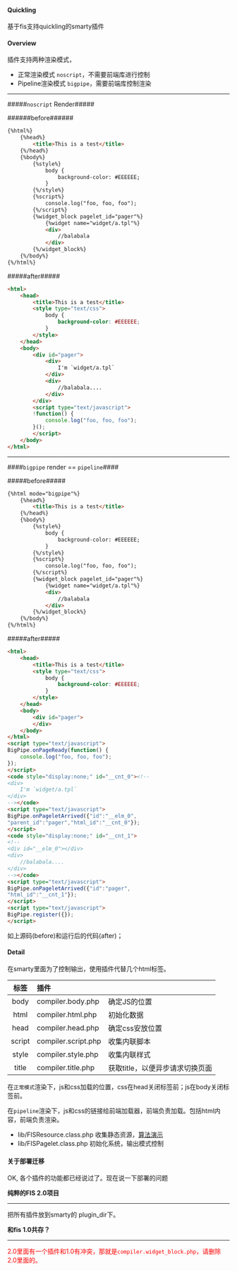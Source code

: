 #### Quickling

基于fis支持quickling的smarty插件

#### Overview

插件支持两种渲染模式，

+ 正常渲染模式 `noscript`，不需要前端库进行控制
+ Pipeline渲染模式 `bigpipe`，需要前端库控制渲染

-----

#####`noscript` Render#####

######before######

```html
{%html%}
    {%head%}
        <title>This is a test</title>
    {%/head%}
    {%body%}
        {%style%}
            body {
                background-color: #EEEEEE;
            }
        {%/style%}
        {%script%}
            console.log("foo, foo, foo");
        {%/script%}
        {%widget_block pagelet_id="pager"%}
            {%widget name="widget/a.tpl"%}
            <div>
                //balabala
            </div>
        {%/widget_block%}
    {%/body%}
{%/html%}
```

#####after#####

```html
<html>
    <head>
        <title>This is a test</title>
        <style type="text/css">
            body {
                background-color: #EEEEEE;
            }
        </style>
    </head>
    <body>
        <div id="pager">
            <div>
                I'm `widget/a.tpl`
            </div>
            <div>
                //balabala....
            </div>
        </div>
        <script type="text/javascript">
        !function() {
            console.log("foo, foo, foo");
        }();
        </script>
    </body>
</html>
```

-------

####`bigpipe` render == `pipeline`####

#####before#####

```html
{%html mode="bigpipe"%}
    {%head%}
        <title>This is a test</title>
    {%/head%}
    {%body%}
        {%style%}
            body {
                background-color: #EEEEEE;
            }
        {%/style%}
        {%script%}
            console.log("foo, foo, foo");
        {%/script%}
        {%widget_block pagelet_id="pager"%}
            {%widget name="widget/a.tpl"%}
            <div>
                //balabala
            </div>
        {%/widget_block%}
    {%/body%}
{%/html%}
```

#####after#####

```html
<html>
    <head>
        <title>This is a test</title>
        <style type="text/css">
            body {
                background-color: #EEEEEE;
            }
        </style>
    </head>
    <body>
        <div id="pager">
        </div>
    </body>
</html>
<script type="text/javascript">
BigPipe.onPageReady(function() {
    console.log("foo, foo, foo");
});
</script>
<code style="display:none;" id="__cnt_0"><!--
<div>
    I'm `widget/a.tpl`
</div>
--></code>
<script type="text/javascript">
BigPipe.onPageletArrived({"id":"__elm_0",
"parent_id":"pager","html_id":"__cnt_0"});
</script>
<code style="display:none;" id="__cnt_1">
<!--
<div id="__elm_0"></div>
<div>
    //balabala....
</div>
--></code>
<script type="text/javascript">
BigPipe.onPageletArrived({"id":"pager", 
"html_id":"__cnt_1"});
</script>
<script type="text/javascript">
BigPipe.register({});
</script>
```

如上源码(before)和运行后的代码(after)；

#### Detail

在smarty里面为了控制输出，使用插件代替几个html标签。

|	标签			 |	插件 	   					|										   |
|:--------------:|:-----------------------------|:-----------------------------------------|
|	body 		 |		compiler.body.php 		| 确定JS的位置					   		   |
|	html 		 |		compiler.html.php 		| 初始化数据								   |
|	head 		 |		compiler.head.php 		| 确定css安放位置 						   |
|	script 		 |		compiler.script.php 	| 收集内联脚本 							   |
| 	style 		 |		compiler.style.php 		| 收集内联样式 							   |
|   title 		 | 		compiler.title.php 		| 获取title，以便异步请求切换页面  		   |

在`正常模式`渲染下，js和css加载的位置，css在head关闭标签前；js在body关闭标签前。

在`pipeline`渲染下，js和css的链接给前端加载器，前端负责加载。包括html内容，前端负责渲染。

+ lib/FISResource.class.php  收集静态资源，<a href="http://pythontutor.com/visualize.html#code=collection+%3D+%5B%5D%0Adict+%3D+%7B%0A++++%22res%22%3A+%7B%0A++++++++%22a.js%22%3A+%7B%0A++++++++++++'uri'%3A+'/static/widget/a.js'%0A++++++++%7D,%0A++++++++%22c.js%22%3A+%7B%0A++++++++++++'uri'%3A+'/static/widget/b.js'%0A++++++++%7D%0A++++%7D%0A%7D%0A%0Adef+load(id)%3A%0A++++res+%3D+dict%5B'res'%5D%0A++++if+res.has_key(id)%3A%0A++++++++info+%3D+res%5Bid%5D%0A++++++++collection.append(info%5B'uri'%5D)%0A++++++++return+info%5B'uri'%5D%0A++++return+False%0A%0Aload('a.js')%0Aload('b.js')%0Aload('c.js')&mode=display&cumulative=false&heapPrimitives=false&drawParentPointers=false&textReferences=false&showOnlyOutputs=false&py=2&curInstr=0">算法演示</a>
+ lib/FISPagelet.class.php   初始化系统，输出模式控制


#### 关于部署迁移

OK, 各个插件的功能都已经说过了。现在说一下部署的问题

**纯粹的FIS 2.0项目**

-----

把所有插件放到smarty的 plugin_dir下。

**和fis 1.0共存？**

----

<font style="color: red;">2.0里面有一个插件和1.0有冲突，那就是`compiler.widget_block.php`，请删除2.0里面的。</font>
